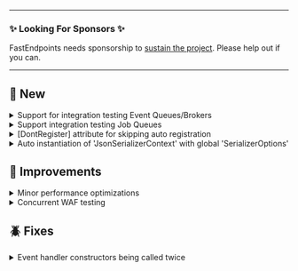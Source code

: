 
---

### ✨ Looking For Sponsors ✨

FastEndpoints needs sponsorship to [sustain the project](https://github.com/FastEndpoints/FastEndpoints/issues/449). Please help out if you can.

---

<!-- <details><summary>title text</summary></details> -->

## 🔖 New

<details><summary>Support for integration testing Event Queues/Brokers</summary>

gRPC based [Event Queues](https://fast-endpoints.com/docs/remote-procedure-calls#remote-pub-sub-event-queues) can now be integration tested by supplying fake event handlers as shown [here](https://github.com/FastEndpoints/Event-Broker-Demo/tree/main/Test).

</details>

<details><summary>Support integration testing Job Queues</summary>

[Job Queues](https://fast-endpoints.com/docs/job-queues#queueing-a-job) can now be integration tested by supplying fake command handlers as shown [here](https://github.com/FastEndpoints/Job-Queue-Demo/tree/main/Test).

</details>

<details><summary>[DontRegister] attribute for skipping auto registration</summary>

Any auto discovered types (endpoints/commands/events/etc.) can be annotated with the attribute `[DontRegister]` if you'd like it to be skipped while assembly scanning for auto registration.

</details>

<details><summary>Auto instantiation of 'JsonSerializerContext' with global 'SerializerOptions'</summary>

```cs
public override void Configure()
{
    ...
    SerializerContext<UpdateAddressCtx>();
}
```

By specifying just the type of the serializer context, instead of supplying an instance as with the existing method, the context will be created using the `SerializerOptions` that you've configured at startup using the `UseFastEndpoints(...)` call.

</details>

## 🚀 Improvements

<details><summary>Minor performance optimizations</summary>

- Job queue message pump improvements

</details>

<details><summary>Concurrent WAF testing</summary>

- Better thread safety of `EndpointData` when running concurrent integration tests

</details>

## 🪲 Fixes

<details><summary>Event handler constructors being called twice</summary>

Due to an oversight in `IEnumerable` iteration, just the event handler constructor was being called twice per execution. Thank you [Wahid Bitar](https://github.com/WahidBitar) for reporting it.

</details>

<!-- ## ⚠️ Minor Breaking Changes -->